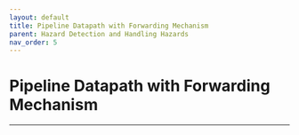 ```yaml
---
layout: default
title: Pipeline Datapath with Forwarding Mechanism
parent: Hazard Detection and Handling Hazards
nav_order: 5
---
```


# Pipeline Datapath with Forwarding Mechanism

---
